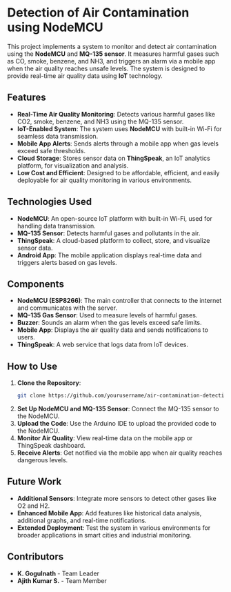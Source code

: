 


# Detection of Air Contamination using NodeMCU

This project implements a system to monitor and detect air contamination using the **NodeMCU** and **MQ-135 sensor**. It measures harmful gases such as CO, smoke, benzene, and NH3, and triggers an alarm via a mobile app when the air quality reaches unsafe levels. The system is designed to provide real-time air quality data using **IoT** technology.

## Features
- **Real-Time Air Quality Monitoring**: Detects various harmful gases like CO2, smoke, benzene, and NH3 using the MQ-135 sensor.
- **IoT-Enabled System**: The system uses **NodeMCU** with built-in Wi-Fi for seamless data transmission.
- **Mobile App Alerts**: Sends alerts through a mobile app when gas levels exceed safe thresholds.
- **Cloud Storage**: Stores sensor data on **ThingSpeak**, an IoT analytics platform, for visualization and analysis.
- **Low Cost and Efficient**: Designed to be affordable, efficient, and easily deployable for air quality monitoring in various environments.

## Technologies Used
- **NodeMCU**: An open-source IoT platform with built-in Wi-Fi, used for handling data transmission.
- **MQ-135 Sensor**: Detects harmful gases and pollutants in the air.
- **ThingSpeak**: A cloud-based platform to collect, store, and visualize sensor data.
- **Android App**: The mobile application displays real-time data and triggers alerts based on gas levels.

## Components
- **NodeMCU (ESP8266)**: The main controller that connects to the internet and communicates with the server.
- **MQ-135 Gas Sensor**: Used to measure levels of harmful gases.
- **Buzzer**: Sounds an alarm when the gas levels exceed safe limits.
- **Mobile App**: Displays the air quality data and sends notifications to users.
- **ThingSpeak**: A web service that logs data from IoT devices.

## How to Use
1. **Clone the Repository**:
   ```bash
   git clone https://github.com/yourusername/air-contamination-detection-nodemcu.git
   ```
2. **Set Up NodeMCU and MQ-135 Sensor**: Connect the MQ-135 sensor to the NodeMCU.
3. **Upload the Code**: Use the Arduino IDE to upload the provided code to the NodeMCU.
4. **Monitor Air Quality**: View real-time data on the mobile app or ThingSpeak dashboard.
5. **Receive Alerts**: Get notified via the mobile app when air quality reaches dangerous levels.

## Future Work
- **Additional Sensors**: Integrate more sensors to detect other gases like O2 and H2.
- **Enhanced Mobile App**: Add features like historical data analysis, additional graphs, and real-time notifications.
- **Extended Deployment**: Test the system in various environments for broader applications in smart cities and industrial monitoring.

## Contributors
- **K. Gogulnath** - Team Leader
- **Ajith Kumar S.** - Team Member


